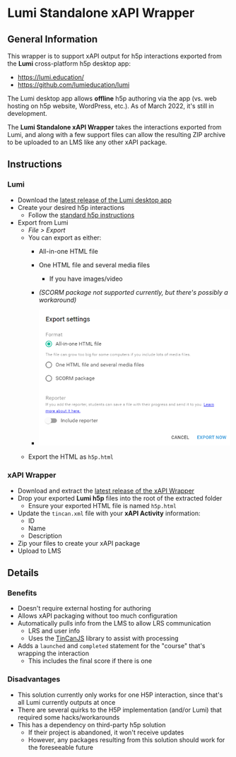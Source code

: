 # Lumi Standalone xAPI Wrapper

## General Information

This wrapper is to support xAPI output for h5p interactions exported from the **Lumi** cross-platform h5p desktop app:

- https://lumi.education/
- https://github.com/lumieducation/lumi

The Lumi desktop app allows **offline** h5p authoring via the app (vs. web hosting on h5p website, WordPress, etc.). As of March 2022, it's still in development.

The **Lumi Standalone xAPI Wrapper** takes the interactions exported from Lumi, and along with a few support files can allow the resulting ZIP archive to be uploaded to an LMS like any other xAPI package.

## Instructions

### Lumi
- Download the [latest release of the Lumi desktop app](https://github.com/Lumieducation/Lumi/releases/)
- Create your desired h5p interactions
  - Follow the [standard h5p instructions](https://h5p.org/documentation)
- Export from Lumi
  - *File > Export*
  - You can export as either:
    - All-in-one HTML file
    - One HTML file and several media files
      - If you have images/video
    - *(SCORM package not supported currently, but there's possibly a workaround)*
  
    - ![Lumi Export](docs/lumi-export-options.png)
  - Export the HTML as `h5p.html`

### xAPI Wrapper
- Download and extract the [latest release of the xAPI Wrapper](https://github.com/xapicohort/team-h5p/releases)
- Drop your exported **Lumi h5p** files into the root of the extracted folder
  - Ensure your exported HTML file is named `h5p.html`
- Update the `tincan.xml` file with your **xAPI Activity** information:
  - ID
  - Name
  - Description
- Zip your files to create your xAPI package
- Upload to LMS

## Details
### Benefits
- Doesn't require external hosting for authoring
- Allows xAPI packaging without too much configuration
- Automatically pulls info from the LMS to allow LRS communication
  - LRS and user info
  - Uses the [TinCanJS](http://rusticisoftware.github.io/TinCanJS/) library to assist with processing
- Adds a `launched` and `completed` statement for the "course" that's wrapping the interaction
  - This includes the final score if there is one

### Disadvantages
- This solution currently only works for one H5P interaction, since that's all Lumi currently outputs at once
- There are several quirks to the H5P implementation (and/or Lumi) that required some hacks/workarounds
- This has a dependency on third-party h5p solution
  - If their project is abandoned, it won't receive updates
  - However, any packages resulting from this solution should work for the foreseeable future
